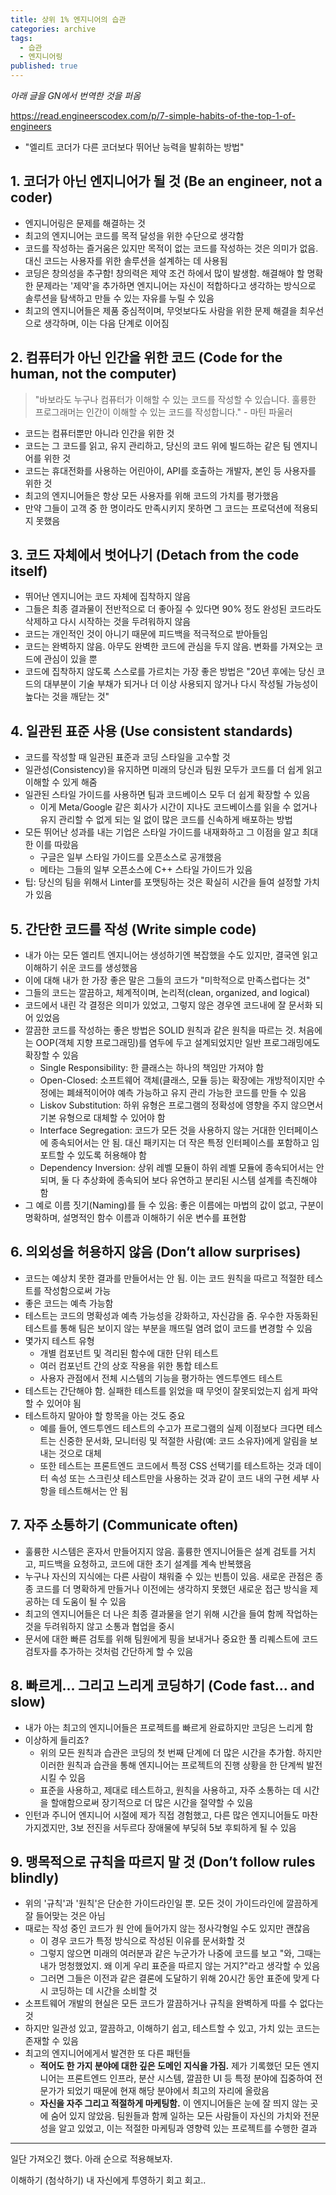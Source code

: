 ```yaml
---
title: 상위 1% 엔지니어의 습관
categories: archive
tags:
  - 습관
  - 엔지니어링
published: true
---
```

_아래 글을 GN에서 번역한 것을 퍼옴_

https://read.engineerscodex.com/p/7-simple-habits-of-the-top-1-of-engineers

- "엘리트 코더가 다른 코더보다 뛰어난 능력을 발휘하는 방법"

## 1. 코더가 아닌 엔지니어가 될 것 (Be an engineer, not a coder)

- 엔지니어링은 문제를 해결하는 것
- 최고의 엔지니어는 코드를 목적 달성을 위한 수단으로 생각함
- 코드를 작성하는 즐거움은 있지만 목적이 없는 코드를 작성하는 것은 의미가 없음. 대신 코드는 사용자를 위한 솔루션을 설계하는 데 사용됨
- 코딩은 창의성을 추구함! 창의력은 제약 조건 하에서 많이 발생함. 해결해야 할 명확한 문제라는 '제약'을 추가하면 엔지니어는 자신이 적합하다고 생각하는 방식으로 솔루션을 탐색하고 만들 수 있는 자유를 누릴 수 있음
- 최고의 엔지니어들은 제품 중심적이며, 무엇보다도 사람을 위한 문제 해결을 최우선으로 생각하며, 이는 다음 단계로 이어짐

## 2. 컴퓨터가 아닌 인간을 위한 코드 (Code for the human, not the computer)

> "바보라도 누구나 컴퓨터가 이해할 수 있는 코드를 작성할 수 있습니다. 훌륭한 프로그래머는 인간이 이해할 수 있는 코드를 작성합니다." - 마틴 파울러

- 코드는 컴퓨터뿐만 아니라 인간을 위한 것
- 코드는 그 코드를 읽고, 유지 관리하고, 당신의 코드 위에 빌드하는 같은 팀 엔지니어를 위한 것
- 코드는 휴대전화를 사용하는 어린아이, API를 호출하는 개발자, 본인 등 사용자를 위한 것
- 최고의 엔지니어들은 항상 모든 사용자를 위해 코드의 가치를 평가했음
- 만약 그들이 고객 중 한 명이라도 만족시키지 못하면 그 코드는 프로덕션에 적용되지 못했음

## 3. 코드 자체에서 벗어나기 (Detach from the code itself)

- 뛰어난 엔지니어는 코드 자체에 집착하지 않음
- 그들은 최종 결과물이 전반적으로 더 좋아질 수 있다면 90% 정도 완성된 코드라도 삭제하고 다시 시작하는 것을 두려워하지 않음
- 코드는 개인적인 것이 아니기 때문에 피드백을 적극적으로 받아들임
- 코드는 완벽하지 않음. 아무도 완벽한 코드에 관심을 두지 않음. 변화를 가져오는 코드에 관심이 있을 뿐
- 코드에 집착하지 않도록 스스로를 가르치는 가장 좋은 방법은 "20년 후에는 당신 코드의 대부분이 기술 부채가 되거나 더 이상 사용되지 않거나 다시 작성될 가능성이 높다는 것을 깨닫는 것"

## 4. 일관된 표준 사용 (Use consistent standards)

- 코드를 작성할 때 일관된 표준과 코딩 스타일을 고수할 것
- 일관성(Consistency)을 유지하면 미래의 당신과 팀원 모두가 코드를 더 쉽게 읽고 이해할 수 있게 해줌
- 일관된 스타일 가이드를 사용하면 팀과 코드베이스 모두 더 쉽게 확장할 수 있음
    - 이게 Meta/Google 같은 회사가 시간이 지나도 코드베이스를 읽을 수 없거나 유지 관리할 수 없게 되는 일 없이 많은 코드를 신속하게 배포하는 방법
- 모든 뛰어난 성과를 내는 기업은 스타일 가이드를 내재화하고 그 이점을 알고 최대한 이를 따랐음
    - 구글은 일부 스타일 가이드를 오픈소스로 공개했음
    - 메타는 그들의 일부 오픈소스에 C++ 스타일 가이드가 있음
- 팁: 당신의 팀을 위해서 Linter를 포맷팅하는 것은 확실히 시간을 들여 설정할 가치가 있음

## 5. 간단한 코드를 작성 (Write simple code)

- 내가 아는 모든 엘리트 엔지니어는 생성하기엔 복잡했을 수도 있지만, 결국엔 읽고 이해하기 쉬운 코드를 생성했음
- 이에 대해 내가 한 가장 좋은 말은 그들의 코드가 "미학적으로 만족스럽다는 것"
- 그들의 코드는 깔끔하고, 체계적이며, 논리적(clean, organized, and logical)
- 코드에서 내린 각 결정은 의미가 있었고, 그렇지 않은 경우엔 코드내에 잘 문서화 되어 있었음
- 깔끔한 코드를 작성하는 좋은 방법은 SOLID 원칙과 같은 원칙을 따르는 것. 처음에는 OOP(객체 지향 프로그래밍)를 염두에 두고 설계되었지만 일반 프로그래밍에도 확장할 수 있음
    - Single Responsibility: 한 클래스는 하나의 책임만 가져야 함
    - Open-Closed: 소프트웨어 객체(클래스, 모듈 등)는 확장에는 개방적이지만 수정에는 폐쇄적이어야 예측 가능하고 유지 관리 가능한 코드를 만들 수 있음
    - Liskov Substitution: 하위 유형은 프로그램의 정확성에 영향을 주지 않으면서 기본 유형으로 대체할 수 있어야 함
    - Interface Segregation: 코드가 모든 것을 사용하지 않는 거대한 인터페이스에 종속되어서는 안 됨. 대신 패키지는 더 작은 특정 인터페이스를 포함하고 임포트할 수 있도록 허용해야 함
    - Dependency Inversion: 상위 레벨 모듈이 하위 레벨 모듈에 종속되어서는 안 되며, 둘 다 추상화에 종속되어 보다 유연하고 분리된 시스템 설계를 촉진해야 함
- 그 예로 이름 짓기(Naming)를 들 수 있음: 좋은 이름에는 마법의 값이 없고, 구분이 명확하며, 설명적인 함수 이름과 이해하기 쉬운 변수를 표현함

## 6. 의외성을 허용하지 않음 (Don’t allow surprises)

- 코드는 예상치 못한 결과를 만들어서는 안 됨. 이는 코드 원칙을 따르고 적절한 테스트를 작성함으로써 가능
- 좋은 코드는 예측 가능함
- 테스트는 코드의 명확성과 예측 가능성을 강화하고, 자신감을 줌. 우수한 자동화된 테스트를 통해 팀은 보이지 않는 부분을 깨뜨릴 염려 없이 코드를 변경할 수 있음
- 몇가지 테스트 유형
    - 개별 컴포넌트 및 격리된 함수에 대한 단위 테스트
    - 여러 컴포넌트 간의 상호 작용을 위한 통합 테스트
    - 사용자 관점에서 전체 시스템의 기능을 평가하는 엔드투엔드 테스트
- 테스트는 간단해야 함. 실패한 테스트를 읽었을 때 무엇이 잘못되었는지 쉽게 파악할 수 있어야 됨
- 테스트하지 말아야 할 항목을 아는 것도 중요
    - 예를 들어, 엔드투엔드 테스트의 수고가 프로그램의 실제 이점보다 크다면 테스트는 신중한 문서화, 모니터링 및 적절한 사람(예: 코드 소유자)에게 알림을 보내는 것으로 대체
    - 또한 테스트는 프론트엔드 코드에서 특정 CSS 선택기를 테스트하는 것과 데이터 속성 또는 스크린샷 테스트만을 사용하는 것과 같이 코드 내의 구현 세부 사항을 테스트해서는 안 됨

## 7. 자주 소통하기 (Communicate often)

- 훌륭한 시스템은 혼자서 만들어지지 않음. 훌륭한 엔지니어들은 설계 검토를 거치고, 피드백을 요청하고, 코드에 대한 초기 설계를 계속 반복했음
- 누구나 자신의 지식에는 다른 사람이 채워줄 수 있는 빈틈이 있음. 새로운 관점은 종종 코드를 더 명확하게 만들거나 이전에는 생각하지 못했던 새로운 접근 방식을 제공하는 데 도움이 될 수 있음
- 최고의 엔지니어들은 더 나은 최종 결과물을 얻기 위해 시간을 들여 함께 작업하는 것을 두려워하지 않고 소통과 협업을 중시
- 문서에 대한 빠른 검토를 위해 팀원에게 핑을 보내거나 중요한 풀 리퀘스트에 코드 검토자를 추가하는 것처럼 간단하게 할 수 있음

## 8. 빠르게... 그리고 느리게 코딩하기 (Code fast… and slow)

- 내가 아는 최고의 엔지니어들은 프로젝트를 빠르게 완료하지만 코딩은 느리게 함
- 이상하게 들리죠?
    - 위의 모든 원칙과 습관은 코딩의 첫 번째 단계에 더 많은 시간을 추가함. 하지만 이러한 원칙과 습관을 통해 엔지니어는 프로젝트의 진행 상황을 한 단계씩 발전시킬 수 있음
    - 표준을 사용하고, 제대로 테스트하고, 원칙을 사용하고, 자주 소통하는 데 시간을 할애함으로써 장기적으로 더 많은 시간을 절약할 수 있음
- 인턴과 주니어 엔지니어 시절에 제가 직접 경험했고, 다른 많은 엔지니어들도 마찬가지겠지만, 3보 전진을 서두르다 장애물에 부딪혀 5보 후퇴하게 될 수 있음

## 9. 맹목적으로 규칙을 따르지 말 것 (Don’t follow rules blindly)

- 위의 '규칙'과 '원칙'은 단순한 가이드라인일 뿐. 모든 것이 가이드라인에 깔끔하게 잘 들어맞는 것은 아님
- 때로는 작성 중인 코드가 원 안에 들어가지 않는 정사각형일 수도 있지만 괜찮음
    - 이 경우 코드가 특정 방식으로 작성된 이유를 문서화할 것
    - 그렇지 않으면 미래의 여러분과 같은 누군가가 나중에 코드를 보고 "와, 그때는 내가 멍청했었지. 왜 이게 우리 표준을 따르지 않는 거지?"라고 생각할 수 있음
    - 그러면 그들은 이전과 같은 결론에 도달하기 위해 20시간 동안 표준에 맞게 다시 코딩하는 데 시간을 소비할 것
- 소프트웨어 개발의 현실은 모든 코드가 깔끔하거나 규칙을 완벽하게 따를 수 없다는 것
- 하지만 일관성 있고, 깔끔하고, 이해하기 쉽고, 테스트할 수 있고, 가치 있는 코드는 존재할 수 있음
- 최고의 엔지니어에게서 발견한 또 다른 패턴들
    - **적어도 한 가지 분야에 대한 깊은 도메인 지식을 가짐.** 제가 기록했던 모든 엔지니어는 프론트엔드 인프라, 분산 시스템, 깔끔한 UI 등 특정 분야에 집중하여 전문가가 되었기 때문에 현재 해당 분야에서 최고의 자리에 올랐음
    - **자신을 자주 그리고 적절하게 마케팅함.** 이 엔지니어들은 눈에 잘 띄지 않는 곳에 숨어 있지 않았음. 팀원들과 함께 일하는 모든 사람들이 자신의 가치와 전문성을 알고 있었고, 이는 적절한 마케팅과 영향력 있는 프로젝트를 수행한 결과

---

일단 가져오긴 했다. 아래 순으로 적용해보자.

이해하기
(첨삭하기)
내 자신에게 투영하기
회고
회고..